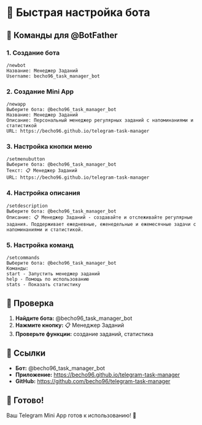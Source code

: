 # 🚀 Быстрая настройка бота

## 📱 Команды для @BotFather

### 1. Создание бота
```
/newbot
Название: Менеджер Заданий
Username: becho96_task_manager_bot
```

### 2. Создание Mini App
```
/newapp
Выберите бота: @becho96_task_manager_bot
Название: Менеджер Заданий
Описание: Персональный менеджер регулярных заданий с напоминаниями и статистикой
URL: https://becho96.github.io/telegram-task-manager
```

### 3. Настройка кнопки меню
```
/setmenubutton
Выберите бота: @becho96_task_manager_bot
Текст: 📋 Менеджер Заданий
URL: https://becho96.github.io/telegram-task-manager
```

### 4. Настройка описания
```
/setdescription
Выберите бота: @becho96_task_manager_bot
Описание: 📋 Менеджер Заданий - создавайте и отслеживайте регулярные задания. Поддерживает ежедневные, еженедельные и ежемесячные задачи с напоминаниями и статистикой.
```

### 5. Настройка команд
```
/setcommands
Выберите бота: @becho96_task_manager_bot
Команды:
start - Запустить менеджер заданий
help - Помощь по использованию
stats - Показать статистику
```

## 🎯 Проверка

1. **Найдите бота:** @becho96_task_manager_bot
2. **Нажмите кнопку:** 📋 Менеджер Заданий
3. **Проверьте функции:** создание заданий, статистика

## 🔗 Ссылки

- **Бот:** @becho96_task_manager_bot
- **Приложение:** https://becho96.github.io/telegram-task-manager
- **GitHub:** https://github.com/becho96/telegram-task-manager

## 🎉 Готово!

Ваш Telegram Mini App готов к использованию! 🚀
